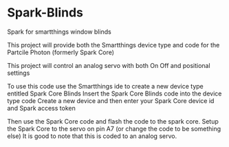 Spark-Blinds
============

Spark for smartthings window blinds

This project will provide both the Smartthings device type and code for the Partcile Photon (formerly Spark Core)

This project will control an analog servo with both On Off and positional settings

To use this code use the Smartthings ide to create a new device type entitled Spark Core Blinds
  Insert the Spark Core Blinds code into the device type code 
  Create a new device and then enter your Spark Core device id and Spark access token
  
  Then use the Spark Core code and flash the code to the spark core.  Setup the Spark Core to the servo on pin A7 (or change the code to be something else)  It is good to note that this is coded to an analog servo.
  


